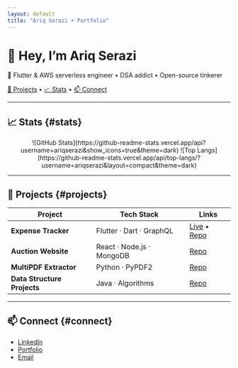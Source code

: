 ```yaml
---
layout: default
title: "Ariq Serazi • Portfolio"
---
```


<!-- Hero / Description -->
# 👋 Hey, I’m Ariq Serazi

🚀 Flutter & AWS serverless engineer • DSA addict • Open-source tinkerer

[🚀 Projects](#projects) • [📈 Stats](#stats) • [📫 Connect](#connect)

---

## 📈 Stats {#stats}

<div align="center">
  ![GitHub Stats](https://github-readme-stats.vercel.app/api?username=ariqserazi&show_icons=true&theme=dark)
  ![Top Langs](https://github-readme-stats.vercel.app/api/top-langs/?username=ariqserazi&layout=compact&theme=dark)
</div>

---

## 🚀 Projects {#projects}

| Project                     | Tech Stack             | Links                                                   |
|-----------------------------|------------------------|---------------------------------------------------------|
| **Expense Tracker**         | Flutter · Dart · GraphQL| [Live](https://trackwise.app) • [Repo](https://github.com/ariqserazi/personal_expense_tracker) |
| **Auction Website**         | React · Node.js · MongoDB| [Repo](https://github.com/ariqserazi/Auction-Website)  |
| **MultiPDF Extractor**      | Python · PyPDF2        | [Repo](https://github.com/ariqserazi/multipdf_extractor)|
| **Data Structure Projects** | Java · Algorithms      | [Repo](https://github.com/ariqserazi/DataStructureProjects)|

---

## 📫 Connect {#connect}

- [LinkedIn](https://linkedin.com/in/ariqserazi)
- [Portfolio](https://ariq.dev)
- [Email](mailto:ariq@ariq.dev)
